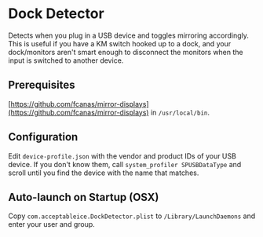 # Dock Detector

Detects when you plug in a USB device and toggles mirroring accordingly. This is useful if you have a
KM switch hooked up to a dock, and your dock/monitors aren't smart enough to disconnect the monitors
when the input is switched to another device.

## Prerequisites

[https://github.com/fcanas/mirror-displays](https://github.com/fcanas/mirror-displays) in `/usr/local/bin`.

## Configuration

Edit `device-profile.json` with the vendor and product IDs of your USB device.
If you don't know them, call `system_profiler SPUSBDataType` and scroll until
you find the device with the name that matches.

## Auto-launch on Startup (OSX)

Copy `com.acceptableice.DockDetector.plist` to `/Library/LaunchDaemons` and enter your user and group.